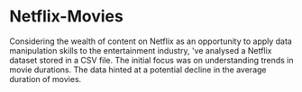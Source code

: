 # Netflix-Movies
Considering the wealth of content on Netflix as an opportunity to apply data manipulation skills to the entertainment industry, 've analysed a Netflix dataset stored in a CSV file. The initial focus was on understanding trends in movie durations. The data hinted at a potential decline in the average duration of movies. 
